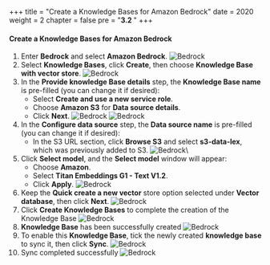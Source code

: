 +++
title = "Create a Knowledge Bases for Amazon Bedrock"
date = 2020
weight = 2
chapter = false
pre = "<b>3.2 </b>"
+++

#### Create a Knowledge Bases for Amazon Bedrock
1. Enter **Bedrock** and select **Amazon Bedrock**.
![Bedrock](/images/AWS-Bedrock/1-bedrock.png?width=90pc)
2. Select **Knowledge Bases**, click **Create**, then choose **Knowledge Base with vector store**.
![Bedrock](/images/AWS-Bedrock/2-knowledge-bases.png?width=90pc)
3. In the **Provide knowledge Base details** step, the **Knowledge Base name** is pre-filled (you can change it if desired):
    - Select **Create and use a new service role**.
    - Choose **Amazon S3** for **Data source details**.
    - Click **Next**.
![Bedrock](/images/AWS-Bedrock/3-provide-knowledge-bases-details.png?width=90pc)
![Bedrock](/images/AWS-Bedrock/4-choose-data-source.png?width=90pc)
4. In the **Configure data source** step, the **Data source name** is pre-filled (you can change it if desired):
    - In the S3 URL section, click **Browse S3** and select **s3-data-lex**, which was previously added to S3.
![Bedrock](/images/AWS-Bedrock/5-confidure-data-source.png?width=90pc)\
5. Click **Select model**, and the **Select model** window will appear:
    - Choose **Amazon**.
    - Select **Titan Embeddings G1 - Text V1.2**.
    - Click **Apply**.
![Bedrock](/images/AWS-Bedrock/6-select-model.png?width=90pc)
6. Keep the **Quick create a new vector** store option selected under **Vector database**, then click **Next**.
![Bedrock](/images/AWS-Bedrock/7-vector-database.png?width=90pc)
7. Click **Create Knowledge Bases** to complete the creation of the Knowledge Base
![Bedrock](/images/AWS-Bedrock/8-create-knowledge-bases.png?width=90pc)
8. **Knowledge Base** has been successfully created
![Bedrock](/images/AWS-Bedrock/9-success.png?width=90pc)
9. To enable this **Knowledge Base**, tick the newly created **knowledge base** to sync it, then click **Sync**.
![Bedrock](/images/AWS-Bedrock/10-sync.png?width=90pc)
10. Sync completed successfully
![Bedrock](/images/AWS-Bedrock/11-sync-completed.png?width=90pc)
